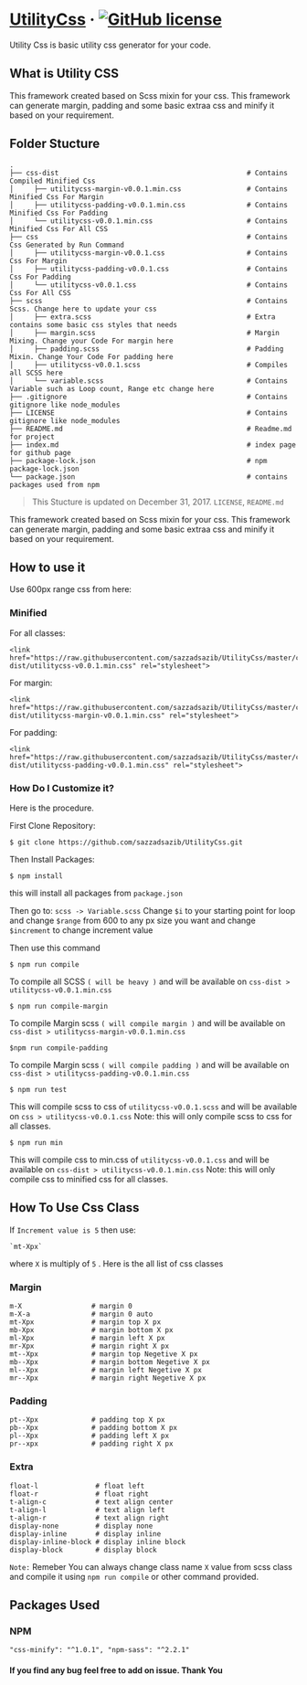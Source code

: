 # [UtilityCss](https://sazzadsazib.github.io/UtilityCss/) &middot; [![GitHub license](https://img.shields.io/badge/license-MIT-blue.svg)](https://github.com/sazzadsazib/UtilityCss/blob/master/LICENSE)

Utility Css is basic utility css generator for your code.



## What is Utility CSS

This framework created based on Scss mixin for your css. This framework can generate margin, padding and some basic extraa css and minify it based on your requirement.


## Folder Stucture

    .
    ├── css-dist                                              # Contains Compiled Minified Css
    │     ├── utilitycss-margin-v0.0.1.min.css                # Contains Minified Css For Margin
    │     ├── utilitycss-padding-v0.0.1.min.css               # Contains Minified Css For Padding
    │     └── utilitycss-v0.0.1.min.css                       # Contains Minified Css For All CSS
    ├── css                                                   # Contains Css Generated by Run Command
    │     ├── utilitycss-margin-v0.0.1.css                    # Contains Css For Margin
    │     ├── utilitycss-padding-v0.0.1.css                   # Contains Css For Padding
    │     └── utilitycss-v0.0.1.css                           # Contains Css For All CSS
    ├── scss                                                  # Contains Scss. Change here to update your css
    │     ├── extra.scss                                      # Extra contains some basic css styles that needs
    │     ├── margin.scss                                     # Margin Mixing. Change your Code For margin here
    │     ├── padding.scss                                    # Padding Mixin. Change Your Code For padding here
    │     ├── utilitycss-v0.0.1.scss                          # Compiles all SCSS here
    │     └── variable.scss                                   # Contains Variable such as Loop count, Range etc change here
    ├── .gitignore                                            # Contains gitignore like node_modules
    ├── LICENSE                                               # Contains gitignore like node_modules
    ├── README.md                                             # Readme.md for project
    ├── index.md                                              # index page for github page
    ├── package-lock.json                                     # npm package-lock.json
    └── package.json                                          # contains packages used from npm
    

> This Stucture is updated on December 31, 2017.
> `LICENSE`, `README.md`




This framework created based on Scss mixin for your css. This framework can generate margin, padding and some basic extraa css and minify it based on your requirement.




## How to use it

Use 600px range css from here:

### Minified

For all classes:

```
<link href="https://raw.githubusercontent.com/sazzadsazib/UtilityCss/master/css-dist/utilitycss-v0.0.1.min.css" rel="stylesheet">
```

For margin:

```
<link href="https://raw.githubusercontent.com/sazzadsazib/UtilityCss/master/css-dist/utilitycss-margin-v0.0.1.min.css" rel="stylesheet">
```

For padding:

```
<link href="https://raw.githubusercontent.com/sazzadsazib/UtilityCss/master/css-dist/utilitycss-padding-v0.0.1.min.css" rel="stylesheet">
```



### How Do I Customize it?

Here is the procedure.

First Clone Repository:

    $ git clone https://github.com/sazzadsazib/UtilityCss.git

Then Install Packages:

    $ npm install

this will install all packages from ``package.json``


Then go to:
`` scss -> Variable.scss
``
Change ``$i`` to your starting point for loop  and change ``$range`` from 600 to any px size you want and change ``$increment`` to change increment value

Then use this command

    $ npm run compile

To compile all SCSS `( will be heavy )` and will be available on ``css-dist > utilitycss-v0.0.1.min.css`` 

    $ npm run compile-margin

To compile Margin scss `( will compile margin )` and will be available on ``css-dist > utilitycss-margin-v0.0.1.min.css`` 


    $npm run compile-padding
      
To compile Margin scss `( will compile padding )` and will be available on ``css-dist > utilitycss-padding-v0.0.1.min.css`` 


    $ npm run test

This will compile scss to css of `utilitycss-v0.0.1.scss` and will be available on ``css > utilitycss-v0.0.1.css`` 
Note: this will only compile scss to css for all classes.


    $ npm run min
This will compile css to min.css of `utilitycss-v0.0.1.css` and will be available on ``css-dist > utilitycss-v0.0.1.min.css`` 
Note: this will only compile css to minified css for all classes.


## How To Use Css Class

If `Increment value is 5` then use:

    `mt-Xpx` 
    
where `X` is multiply of `5` . Here is the all list of css classes

### Margin
```
m-X                 # margin 0
m-X-a               # margin 0 auto
mt-Xpx              # margin top X px 
mb-Xpx              # margin bottom X px
ml-Xpx              # margin left X px
mr-Xpx              # margin right X px
mt--Xpx             # margin top Negetive X px
mb--Xpx             # margin bottom Negetive X px
ml--Xpx             # margin left Negetive X px
mr--Xpx             # margin right Negetive X px
```

### Padding
```
pt--Xpx             # padding top X px
pb--Xpx             # padding bottom X px
pl--Xpx             # padding left X px
pr--xpx             # padding right X px
```

### Extra

```
float-l              # float left
float-r              # float right
t-align-c            # text align center
t-align-l            # text align left
t-align-r            # text align right
display-none         # display none
display-inline       # display inline
display-inline-block # display inline block    
display-block        # display block
```
``Note:`` Remeber You can always change class name ``X`` value from scss class and compile it using ``npm run compile`` or other command provided.


## Packages Used

### NPM
    
   `` "css-minify": "^1.0.1",
      "npm-sass": "^2.2.1"
      ``


#### If you find any bug feel free to add on issue. Thank You 



